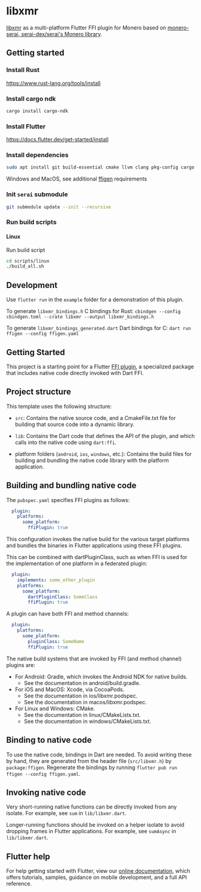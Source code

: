 # libxmr

[libxmr](https://git.cypherstack.com/julian/libxmr) as a multi-platform Flutter FFI plugin for Monero based on [monero-serai, serai-dex/serai's Monero library](https://github.com/serai-dex/serai).

## Getting started

### Install Rust 

https://www.rust-lang.org/tools/install

### Install cargo ndk
```sh
cargo install cargo-ndk
```

### Install Flutter

https://docs.flutter.dev/get-started/install

### Install dependencies
```sh
sudo apt install git build-essential cmake llvm clang pkg-config cargo rustc libssl-dev libc6-dev-i386 libclang-dev
```

Windows and MacOS, see additional [ffigen](https://pub.dev/packages/ffigen#installing-llvm) requirements

### Init `serai` submodule
```sh
git submodule update --init --recursive
```

### Run build scripts

#### Linux

Run build script
```sh
cd scripts/linux
./build_all.sh
```
<!--
#### Android

Run the NDK setup and build scripts
```sh
cd scripts/android
./install_ndk.sh
./build_all.sh
```
-->
## Development

Use `flutter run` in the `example` folder for a demonstration of this plugin.

To generate `libxmr_bindings.h` C bindings for Rust: `cbindgen --config cbindgen.toml --crate libxmr --output libxmr_bindings.h`
<!--C bindings are generated on `cargo build`s via `build.rs`. TODO re-enable this after build.rs is fixed to produce the same output as the cbindgen command above-->

To generate `libxmr_bindings_generated.dart` Dart bindings for C: `dart run ffigen --config ffigen.yaml`

## Getting Started

This project is a starting point for a Flutter
[FFI plugin](https://docs.flutter.dev/development/platform-integration/c-interop),
a specialized package that includes native code directly invoked with Dart FFI.

## Project structure

This template uses the following structure:

* `src`: Contains the native source code, and a CmakeFile.txt file for building
  that source code into a dynamic library.

* `lib`: Contains the Dart code that defines the API of the plugin, and which
  calls into the native code using `dart:ffi`.

* platform folders (`android`, `ios`, `windows`, etc.): Contains the build files
  for building and bundling the native code library with the platform application.

## Building and bundling native code

The `pubspec.yaml` specifies FFI plugins as follows:

```yaml
  plugin:
    platforms:
      some_platform:
        ffiPlugin: true
```

This configuration invokes the native build for the various target platforms
and bundles the binaries in Flutter applications using these FFI plugins.

This can be combined with dartPluginClass, such as when FFI is used for the
implementation of one platform in a federated plugin:

```yaml
  plugin:
    implements: some_other_plugin
    platforms:
      some_platform:
        dartPluginClass: SomeClass
        ffiPlugin: true
```

A plugin can have both FFI and method channels:

```yaml
  plugin:
    platforms:
      some_platform:
        pluginClass: SomeName
        ffiPlugin: true
```

The native build systems that are invoked by FFI (and method channel) plugins are:

* For Android: Gradle, which invokes the Android NDK for native builds.
  * See the documentation in android/build.gradle.
* For iOS and MacOS: Xcode, via CocoaPods.
  * See the documentation in ios/libxmr.podspec.
  * See the documentation in macos/libxmr.podspec.
* For Linux and Windows: CMake.
  * See the documentation in linux/CMakeLists.txt.
  * See the documentation in windows/CMakeLists.txt.

## Binding to native code

To use the native code, bindings in Dart are needed.
To avoid writing these by hand, they are generated from the header file
(`src/libxmr.h`) by `package:ffigen`.
Regenerate the bindings by running `flutter pub run ffigen --config ffigen.yaml`.

## Invoking native code

Very short-running native functions can be directly invoked from any isolate.
For example, see `sum` in `lib/libxmr.dart`.

Longer-running functions should be invoked on a helper isolate to avoid
dropping frames in Flutter applications.
For example, see `sumAsync` in `lib/libxmr.dart`.

## Flutter help

For help getting started with Flutter, view our
[online documentation](https://flutter.dev/docs), which offers tutorials,
samples, guidance on mobile development, and a full API reference.


